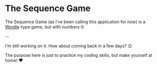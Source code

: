 # The Sequence Game

The Sequence Game (as I've been calling this application for now) is a [Wordle](https://www.nytimes.com/games/wordle/index.html)-type game, but with numbers 🤓

--

I'm still working on it. How about coming back in a few days? 😉

The purpose here is just to practice my coding skills, but make yourself at home! ❤️

